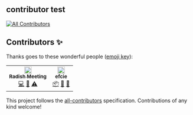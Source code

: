 ## contributor test

<!-- ALL-CONTRIBUTORS-BADGE:START - Do not remove or modify this section -->
[![All Contributors](https://img.shields.io/badge/all_contributors-2-orange.svg?style=flat-square)](#contributors-)
<!-- ALL-CONTRIBUTORS-BADGE:END -->


## Contributors ✨

Thanks goes to these wonderful people ([emoji key](https://allcontributors.org/docs/en/emoji-key)):

<!-- ALL-CONTRIBUTORS-LIST:START - Do not remove or modify this section -->
<!-- prettier-ignore-start -->
<!-- markdownlint-disable -->
<table>
  <tr>
    <td align="center"><a href="http://weileizeng.com"><img src="https://avatars1.githubusercontent.com/u/19247589?v=4" width="20px;" alt=""/><br /><sub><b>Radish Meeting</b></sub></a><br /><a href="https://github.com/WeileiZeng/tutorial/commits?author=WeileiZeng" title="Code">💻</a> <a href="#maintenance-WeileiZeng" title="Maintenance">🚧</a> <a href="https://github.com/WeileiZeng/tutorial/commits?author=WeileiZeng" title="Tests">⚠️</a></td>
    <td align="center"><a href="http://www.efcie.org"><img src="https://avatars2.githubusercontent.com/u/59324399?v=4" width="20px;" alt=""/><br /><sub><b>efcie</b></sub></a><br /><a href="#platform-efcie" title="Packaging/porting to new platform">📦</a> <a href="#question-efcie" title="Answering Questions">💬</a> <a href="https://github.com/WeileiZeng/tutorial/issues?q=author%3Aefcie" title="Bug reports">🐛</a></td>
  </tr>
</table>

<!-- markdownlint-enable -->
<!-- prettier-ignore-end -->
<!-- ALL-CONTRIBUTORS-LIST:END -->

This project follows the [all-contributors](https://github.com/all-contributors/all-contributors) specification. Contributions of any kind welcome!
